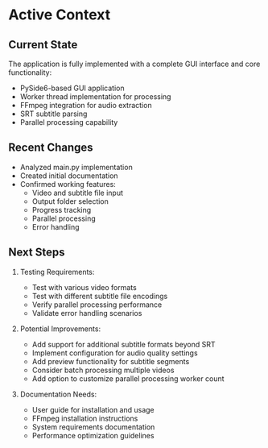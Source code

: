 # Active Context

## Current State
The application is fully implemented with a complete GUI interface and core functionality:
- PySide6-based GUI application
- Worker thread implementation for processing
- FFmpeg integration for audio extraction
- SRT subtitle parsing
- Parallel processing capability

## Recent Changes
- Analyzed main.py implementation
- Created initial documentation
- Confirmed working features:
  - Video and subtitle file input
  - Output folder selection
  - Progress tracking
  - Parallel processing
  - Error handling

## Next Steps
1. Testing Requirements:
   - Test with various video formats
   - Test with different subtitle file encodings
   - Verify parallel processing performance
   - Validate error handling scenarios

2. Potential Improvements:
   - Add support for additional subtitle formats beyond SRT
   - Implement configuration for audio quality settings
   - Add preview functionality for subtitle segments
   - Consider batch processing multiple videos
   - Add option to customize parallel processing worker count

3. Documentation Needs:
   - User guide for installation and usage
   - FFmpeg installation instructions
   - System requirements documentation
   - Performance optimization guidelines
